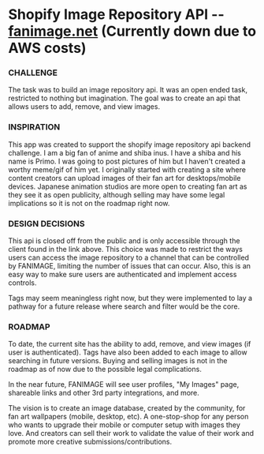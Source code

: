 # Shopify Image Repository API --  [fanimage.net](http://fanimage.net) (Currently down due to AWS costs)

### CHALLENGE
The task was to build an image repository api. It was an open ended task, restricted to nothing but imagination. The goal was to create an api that allows users to add, remove, and view images.

### INSPIRATION
This app was created to support the shopify image repository api backend challenge. 
I am a big fan of anime and shiba inus. I have a shiba and his name is Primo. I was going to post pictures of him but I haven't created a worthy meme/gif of him yet.
I originally started with creating a site where content creators can upload images of their fan art for desktops/mobile devices. Japanese animation studios are more open to creating fan art as they see it as open publicity, although selling may have some legal implications so it is not on the roadmap right now.

### DESIGN DECISIONS
This api is closed off from the public and is only accessible through the client found in the link above. This choice was made to restrict the ways users can access the image repository to a channel that can be controlled by FANIMAGE, limiting the number of issues that can occur. Also, this is an easy way to make sure users are authenticated and implement access controls.

Tags may seem meaningless right now, but they were implemented to lay a pathway for a future release where search and filter would be the core.

### ROADMAP
To date, the current site has the ability to add, remove, and view images (if user is authenticated). Tags have also been added to each image to allow searching in future versions. Buying and selling images is not in the roadmap as of now due to the possible legal complications.

In the near future, FANIMAGE will see user profiles, "My Images" page, shareable links and other 3rd party integrations, and more.

The vision is to create an image database, created by the community, for fan art wallpapers (mobile, desktop, etc). A one-stop-shop for any person who wants to upgrade their mobile or computer setup with images they love. And creators can sell their work to validate the value of their work and promote more creative submissions/contributions.
